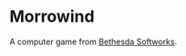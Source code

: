 # Morrowind

A computer game from [Bethesda Softworks](https://elderscrolls.bethesda.net/en/morrowind).
